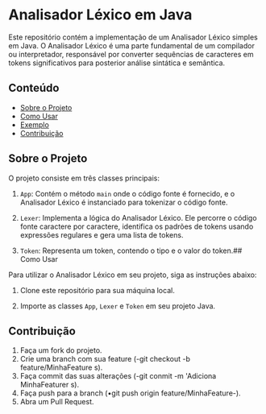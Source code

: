 # Analisador Léxico em Java

Este repositório contém a implementação de um Analisador Léxico simples em Java. O Analisador Léxico é uma parte fundamental de um compilador ou interpretador, responsável por converter sequências de caracteres em tokens significativos para posterior análise sintática e semântica.



## Conteúdo

- [Sobre o Projeto](#sobre-o-projeto)
- [Como Usar](#como-usar)
- [Exemplo](#exemplo)
- [Contribuição](#contribuição)
## Sobre o Projeto

O projeto consiste em três classes principais:

1. `App`: Contém o método `main` onde o código fonte é fornecido, e o Analisador Léxico é instanciado para tokenizar o código fonte.
   
2. `Lexer`: Implementa a lógica do Analisador Léxico. Ele percorre o código fonte caractere por caractere, identifica os padrões de tokens usando expressões regulares e gera uma lista de tokens.
   
3. `Token`: Representa um token, contendo o tipo e o valor do token.## Como Usar

Para utilizar o Analisador Léxico em seu projeto, siga as instruções abaixo:

1. Clone este repositório para sua máquina local.

2. Importe as classes `App`, `Lexer` e `Token` em seu projeto Java.

## Contribuição

1. Faça um fork do projeto.
2. Crie uma branch com sua feature (-git checkout -b feature/MinhaFeature s).
3. Faça commit das suas alterações (-git conmit -m 'Adiciona MinhaFeaturer s).
4. Faça push para a branch (•git push origin feature/MinhaFeature-).
5. Abra um Pull Request.